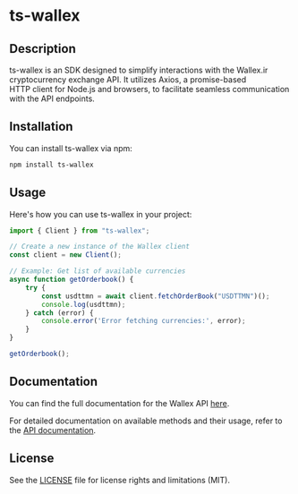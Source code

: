 # ts-wallex

## Description

ts-wallex is an SDK designed to simplify interactions with the Wallex.ir \
cryptocurrency exchange API. It utilizes Axios, a promise-based \
HTTP client for Node.js and browsers, to facilitate seamless communication \
with the API endpoints.

## Installation

You can install ts-wallex via npm:

```bash
npm install ts-wallex
```

## Usage

Here's how you can use ts-wallex in your project:

```typescript
import { Client } from "ts-wallex";

// Create a new instance of the Wallex client
const client = new Client();

// Example: Get list of available currencies
async function getOrderbook() {
    try {
        const usdttmn = await client.fetchOrderBook("USDTTMN")();
        console.log(usdttmn);
    } catch (error) {
        console.error('Error fetching currencies:', error);
    }
}

getOrderbook();
```

## Documentation

You can find the full documentation for the Wallex API [here](https://api-docs.wallex.ir).

For detailed documentation on available methods and their usage, refer to the [API documentation](https://api-docs.wallex.ir).

## License

See the [LICENSE](LICENSE) file for license rights and limitations (MIT).
